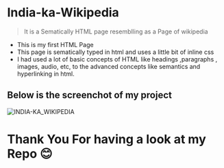# India-ka-Wikipedia
> It is a Sematically HTML page resemblling as a Page of wikipedia

  * This is my first HTML Page
  * This page is sematically typed in html and uses a little bit of inline css
  * I had used a lot of basic concepts of HTML like headings ,paragraphs , images, audio, etc, to the advanced concepts like semantics and hyperlinking in html.
  
  ## Below is the screenchot of my project


![INDIA-KA_WIKIPEDIA](https://user-images.githubusercontent.com/74900144/150517849-29f750a0-2772-439c-90f0-f0cbe1d0d53b.png)

# Thank You For having a look at my Repo 😊
